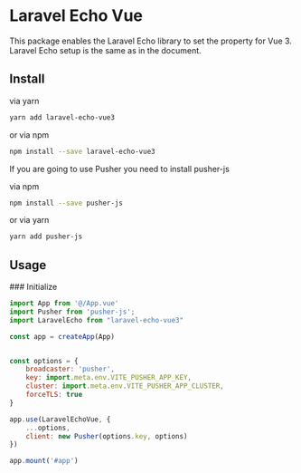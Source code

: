 # Laravel Echo Vue

This package enables the Laravel Echo library to set the property for Vue 3. Laravel Echo setup is the same as in the document.

## Install

via yarn

```bash
yarn add laravel-echo-vue3
```

or via npm

```bash 
npm install --save laravel-echo-vue3
```

If you are going to use Pusher you need to install pusher-js

via npm

```bash 
npm install --save pusher-js
```

or via yarn 

```bash 
yarn add pusher-js
```


## Usage

### Initialize

```js
import App from '@/App.vue'
import Pusher from 'pusher-js';
import LaravelEcho from "laravel-echo-vue3"

const app = createApp(App)


const options = {
    broadcaster: 'pusher',
    key: import.meta.env.VITE_PUSHER_APP_KEY,
    cluster: import.meta.env.VITE_PUSHER_APP_CLUSTER,
    forceTLS: true
}

app.use(LaravelEchoVue, {
    ...options,
    client: new Pusher(options.key, options)
})

app.mount('#app')

```